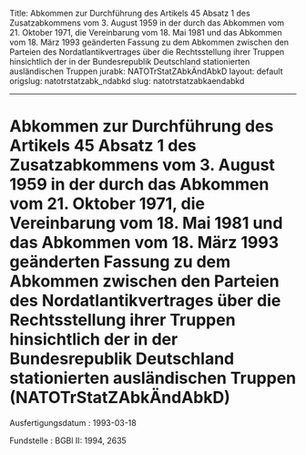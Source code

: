 Title: Abkommen zur Durchführung des Artikels 45 Absatz 1 des Zusatzabkommens vom
  3. August 1959 in der durch das Abkommen vom 21. Oktober 1971, die Vereinbarung
  vom 18. Mai 1981 und das Abkommen vom 18. März 1993 geänderten Fassung zu dem Abkommen
  zwischen den Parteien des Nordatlantikvertrages über die Rechtsstellung ihrer Truppen
  hinsichtlich der in der Bundesrepublik Deutschland stationierten ausländischen Truppen
jurabk: NATOTrStatZAbkÄndAbkD
layout: default
origslug: natotrstatzabk_ndabkd
slug: natotrstatzabkaendabkd

---

# Abkommen zur Durchführung des Artikels 45 Absatz 1 des Zusatzabkommens vom 3. August 1959 in der durch das Abkommen vom 21. Oktober 1971, die Vereinbarung vom 18. Mai 1981 und das Abkommen vom 18. März 1993 geänderten Fassung zu dem Abkommen zwischen den Parteien des Nordatlantikvertrages über die Rechtsstellung ihrer Truppen hinsichtlich der in der Bundesrepublik Deutschland stationierten ausländischen Truppen (NATOTrStatZAbkÄndAbkD)

Ausfertigungsdatum
:   1993-03-18

Fundstelle
:   BGBl II: 1994, 2635

